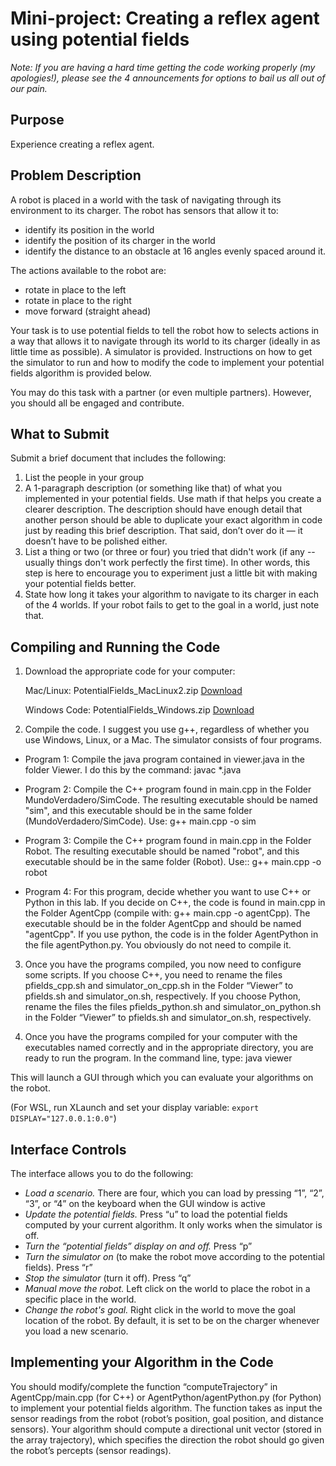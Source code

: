 # Mini-project: Creating a reflex agent using potential fields

_Note: If you are having a hard time getting the code working properly (my apologies!), please see the 4 announcements for options to bail us all out of our pain._

## Purpose

Experience creating a reflex agent.

## Problem Description

A robot is placed in a world with the task of navigating through its environment to its charger. The robot has sensors that allow it to:

- identify its position in the world
- identify the position of its charger in the world
- identify the distance to an obstacle at 16 angles evenly spaced around it.

The actions available to the robot are:

- rotate in place to the left
- rotate in place to the right
- move forward (straight ahead)

Your task is to use potential fields to tell the robot how to selects actions in a way that allows it to navigate through its world to its charger (ideally in as little time as possible). A simulator is provided. Instructions on how to get the simulator to run and how to modify the code to implement your potential fields algorithm is provided below.

You may do this task with a partner (or even multiple partners). However, you should all be engaged and contribute.

## What to Submit

Submit a brief document that includes the following:

1. List the people in your group
2. A 1-paragraph description (or something like that) of what you implemented in your potential fields. Use math if that helps you create a clearer description. The description should have enough detail that another person should be able to duplicate your exact algorithm in code just by reading this brief description. That said, don’t over do it — it doesn’t have to be polished either.
3. List a thing or two (or three or four) you tried that didn't work (if any -- usually things don't work perfectly the first time). In other words, this step is here to encourage you to experiment just a little bit with making your potential fields better.
4. State how long it takes your algorithm to navigate to its charger in each of the 4 worlds. If your robot fails to get to the goal in a world, just note that.

## Compiling and Running the Code

1. Download the appropriate code for your computer:

   Mac/Linux: PotentialFields_MacLinux2.zip [Download](https://learningsuite.byu.edu/plugins/Upload/fileDownload.php?fileId=23017cae-kKrk-FN5D-S3B9-Fwbd737bebd9)

   Windows Code: PotentialFields_Windows.zip [Download](https://learningsuite.byu.edu/plugins/Upload/fileDownload.php?fileId=b70107a0-3XW4-08Ib-JOwR-H4f1fb7d3f3b)

2. Compile the code. I suggest you use g++, regardless of whether you use Windows, Linux, or a Mac. The simulator consists of four programs.

- Program 1: Compile the java program contained in viewer.java in the folder Viewer. I do this by the command: javac \*.java

- Program 2: Compile the C++ program found in main.cpp in the Folder MundoVerdadero/SimCode. The resulting executable should be named "sim", and this executable should be in the same folder (MundoVerdadero/SimCode). Use: g++ main.cpp -o sim

- Program 3: Compile the C++ program found in main.cpp in the Folder Robot. The resulting executable should be named "robot", and this executable should be in the same folder (Robot). Use:: g++ main.cpp -o robot

- Program 4: For this program, decide whether you want to use C++ or Python in this lab. If you decide on C++, the code is found in main.cpp in the Folder AgentCpp (compile with: g++ main.cpp -o agentCpp). The executable should be in the folder AgentCpp and should be named "agentCpp". If you use python, the code is in the folder AgentPython in the file agentPython.py. You obviously do not need to compile it.

3. Once you have the programs compiled, you now need to configure some scripts. If you choose C++, you need to rename the files pfields_cpp.sh and simulator_on_cpp.sh in the Folder “Viewer” to pfields.sh and simulator_on.sh, respectively. If you choose Python, rename the files the files pfields_python.sh and simulator_on_python.sh in the Folder “Viewer” to pfields.sh and simulator_on.sh, respectively.

4. Once you have the programs compiled for your computer with the executables named correctly and in the appropriate directory, you are ready to run the program. In the command line, type: java viewer

This will launch a GUI through which you can evaluate your algorithms on the robot.

(For WSL, run XLaunch and set your display variable: `export DISPLAY="127.0.0.1:0.0"`)

## Interface Controls

The interface allows you to do the following:

- _Load a scenario._ There are four, which you can load by pressing “1”, “2”, “3”, or “4” on the keyboard when the GUI window is active
- _Update the potential fields._ Press “u” to load the potential fields computed by your current algorithm. It only works when the simulator is off.
- _Turn the “potential fields” display on and off._ Press “p”
- _Turn the simulator on_ (to make the robot move according to the potential fields). Press “r”
- _Stop the simulator_ (turn it off). Press “q”
- _Manual move the robot._ Left click on the world to place the robot in a specific place in the world.
- _Change the robot's goal._ Right click in the world to move the goal location of the robot. By default, it is set to be on the charger whenever you load a new scenario.

## Implementing your Algorithm in the Code

You should modify/complete the function “computeTrajectory” in AgentCpp/main.cpp (for C++) or AgentPython/agentPython.py (for Python) to implement your potential fields algorithm. The function takes as input the sensor readings from the robot (robot’s position, goal position, and distance sensors). Your algorithm should compute a directional unit vector (stored in the array trajectory), which specifies the direction the robot should go given the robot’s percepts (sensor readings).
